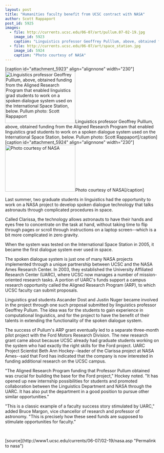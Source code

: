 ```yaml
---
layout: post
title: "Humanities faculty benefit from UCSC contract with NASA"
author: Scott Rappaport
post_id: 5925
images:
  - file: http://currents.ucsc.edu/06-07/art/pullum.07-02-19.jpg
    image_id: 5923
    caption: "Linguistics professor Geoffrey Pulllum, above, obtained funding from the Aligned Research Program that enabled linguistics grad students to work on a spoken dialogue system used on the International Space Station, below. Pullum photo: Scott Rappaport"
  - file: http://currents.ucsc.edu/06-07/art/space_station.jpg
    image_id: 5924
    caption: "Photo courtesy of NASA"
---
```


[caption id="attachment_5923" align="alignnone" width="230"]<a href="http://localhost/mysite/wp-content/uploads/2007/02/pullum.07-02-19.jpg"><img class="size-full wp-image-5923" src="http://localhost/mysite/wp-content/uploads/2007/02/pullum.07-02-19.jpg" alt="Linguistics professor Geoffrey Pulllum, above, obtained funding from the Aligned Research Program that enabled linguistics grad students to work on a spoken dialogue system used on the International Space Station, below. Pullum photo: Scott Rappaport" width="230" height="169" /></a>Linguistics professor Geoffrey Pulllum, above, obtained funding from the Aligned Research Program that enabled linguistics grad students to work on a spoken dialogue system used on the International Space Station, below. Pullum photo: Scott Rappaport[/caption]
[caption id="attachment_5924" align="alignnone" width="230"]<a href="http://localhost/mysite/wp-content/uploads/2007/02/space_station.jpg"><img class="size-full wp-image-5924" src="http://localhost/mysite/wp-content/uploads/2007/02/space_station.jpg" alt="Photo courtesy of NASA" width="230" height="153" /></a>Photo courtesy of NASA[/caption]
<a name="content" id="content"></a>
<p>
  Last summer, two graduate students in linguistics had the opportunity to work on a NASA project to develop spoken dialogue technology that talks astronauts through complicated procedures in space.
</p>
<p>
  Called Clarissa, the technology allows astronauts to have their hands and eyes free to concentrate on the task at hand, without taking time to flip through pages or scroll through instructions on a laptop screen--which is a bit more complicated in zero gravity.
</p>
<p>
  When the system was tested on the International Space Station in 2005, it became the first dialogue system ever used in space.
</p>
<p>
  The spoken dialogue system is just one of many NASA projects implemented through a unique partnership between UCSC and the NASA Ames Research Center. In 2003, they established the University Affiliated Research Center (UARC), where UCSC now manages a number of mission-oriented research tasks. A portion of UARC's funds support a campus research opportunity called the Aligned Research Program (ARP), to which UCSC faculty can submit proposals.
</p>
<p>
  Linguistics grad students Ascander Dost and Justin Nuger became involved in the project through one such proposal submitted by linguistics professor Geoffrey Pullum. The idea was for the students to gain experience in computational linguistics, and for the project to have the benefit of their talents in extending the functionality of the spoken dialogue system.
</p>
<p>
  The success of Pullum's ARP grant eventually led to a separate three-month pilot project with the Ford Motors Research Division. The new research grant came about because UCSC already had graduate students working on the system who had exactly the right skills for the Ford project. UARC Project Scientist Beth Ann Hockey--leader of the Clarissa project at NASA Ames--said that Ford has indicated that the company is now interested in funding additional research on the UCSC campus.
</p>
<p>
  "The Aligned Research Program funding that Professor Pullum obtained was crucial for building the base for the Ford project," Hockey noted. "It has opened up new internship possibilities for students and promoted collaboration between the Linguistics Department and NASA through the UARC. It has also put the department in a good position to pursue other similar opportunities."
</p>
<p>
  "This is a classic example of a faculty success story stimulated by UARC," added Bruce Margon, vice chancellor of research and professor of astronomy. "This is precisely how these seed funds are supposed to stimulate opportunities for faculty."
</p>
<p>
  <br>
</p>
[source](http://www1.ucsc.edu/currents/06-07/02-19/nasa.asp "Permalink to nasa")
